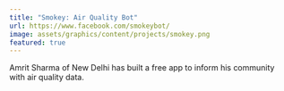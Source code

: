 ```yaml
---
title: "Smokey: Air Quality Bot"
url: https://www.facebook.com/smokeybot/
image: assets/graphics/content/projects/smokey.png
featured: true
---
```


Amrit Sharma of New Delhi has built a free app to inform his community with air quality data.
